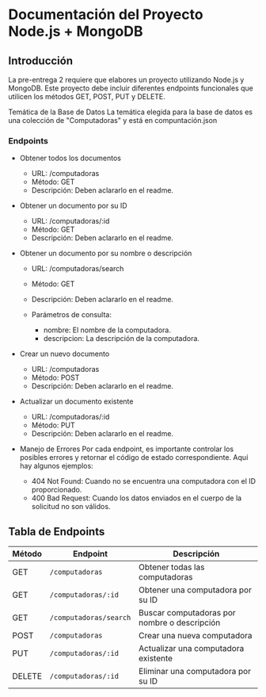 # Documentación del Proyecto Node.js + MongoDB

## Introducción

La pre-entrega 2 requiere que elabores un proyecto utilizando Node.js y MongoDB. Este proyecto debe incluir diferentes endpoints funcionales que utilicen los métodos GET, POST, PUT y DELETE. 

Temática de la Base de Datos
La temática elegida para la base de datos es una colección de "Computadoras" y está en compuntación.json

### Endpoints 

- Obtener todos los documentos
    - URL: /computadoras
    - Método: GET
    - Descripción: Deben aclararlo en el readme.

- Obtener un documento por su ID
    - URL: /computadoras/:id
    - Método: GET
    - Descripción: Deben aclararlo en el readme.


- Obtener un documento por su nombre o descripción
    - URL: /computadoras/search
    - Método: GET
    - Descripción: Deben aclararlo en el readme.

    - Parámetros de consulta:
        - nombre: El nombre de la computadora.
        - descripcion: La descripción de la computadora.

- Crear un nuevo documento
    - URL: /computadoras
    - Método: POST
    - Descripción: Deben aclararlo en el readme.


- Actualizar un documento existente
    - URL: /computadoras/:id
    - Método: PUT
    - Descripción: Deben aclararlo en el readme.


- Manejo de Errores
Por cada endpoint, es importante controlar los posibles errores y retornar el código de estado correspondiente. Aquí hay algunos ejemplos:

    - 404 Not Found: Cuando no se encuentra una computadora con el ID proporcionado.
    - 400 Bad Request: Cuando los datos enviados en el cuerpo de la solicitud no son válidos.

## Tabla de Endpoints

| Método | Endpoint               | Descripción                                      |
|--------|------------------------|--------------------------------------------------|
| GET    | `/computadoras`        | Obtener todas las computadoras                   |
| GET    | `/computadoras/:id`    | Obtener una computadora por su ID                |
| GET    | `/computadoras/search` | Buscar computadoras por nombre o descripción     |
| POST   | `/computadoras`        | Crear una nueva computadora                      |
| PUT    | `/computadoras/:id`    | Actualizar una computadora existente             |
| DELETE | `/computadoras/:id`    | Eliminar una computadora por su ID               |

